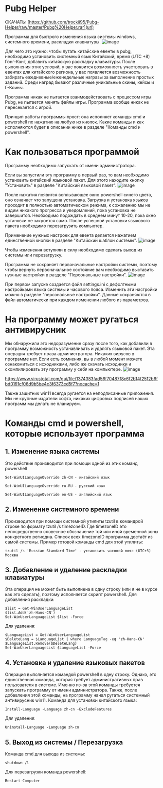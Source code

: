 # Pubg Helper
СКАЧАТЬ: [https://github.com/trockii95/Pubg-Helper/raw/master/Pubg%20Helper.rar](url)

Программа для быстрого изменения языка системы windows, системного времени, раскладки клавиатуры.
![image](https://github.com/trockii95/Pubg-Helper/assets/3604918/d67604aa-8847-4445-b1ee-c7171538b82b)


Для чего это нужно: чтобы лутать китайские евенты в pubg, необходимо установить системный язык Китайский, время (UTC +8) Гонг-Конг, добавить китайскую раскладку клавиатуры. После выполнения этих условий, у вас появится возможность участвовать в евентах для китайского региона, у вас появляется возможность забирать ежедневные/еженедельные награзы за выполнение простых заданий. Среди наград бывают различные уникальные скины, кейсы и Г-Коины.

Программа никак не пытается взаимодействовать с процессом игры Pubg, не пытается менять файлы игры. Программа вообще никак не пересекается с игрой. 

Принцип работы программы прост: она исполняет команды cmd и powershell по нажатию на любую из кнопок. Какие команды и как исполняются будет в описании ниже в разделе "Команды cmd и powershell".

# Как пользоваться программой
Программу необходимо запускать от имени администратора.

Если вы запустили эту программу в первый раз, то вам необходимо установить китайский языковой пакет. Для этого находите кнопку "Установить" в разделе "Китайский языковой пакет". ![image](https://github.com/trockii95/Pubg-Helper/assets/3604918/2aa5e5d7-9aa0-4514-96ab-916ec0a6a4e7)

После нажатия появится всплывающее окно powershell синего цвета, оно означает что запущена установка. Загрузка и установка языков проходит в полностью автоматическом режима, к сожалению мы не видим никакого прогресса и уведомлений, пока установка не завершится. Необходимо подождать в среднем минут 10-20, пока окно установки не закроется само. После успешной установки языкового пакета необходимо перезагрузить компьютер.


Применение нужных настроек для евента делается нажатием единственной кнопки в разделе "Китайский шаблон системы". ![image](https://github.com/trockii95/Pubg-Helper/assets/3604918/5fe01058-e93e-466f-b085-59c6679a3302)

Чтобы изменения вступили в силу необходимо сделать выход из системы или перезагрузку.

Программа не сохраняет первоначальные настройки системы, поэтому чтобы вернуть первоначальное состояние вам необходимо выставить нужные настройки в разделе "Персональные настройки". ![image](https://github.com/trockii95/Pubg-Helper/assets/3604918/99e4e828-1c8d-4238-8e3e-2100019bde16)

При первом запуске создаётся файл settings.ini с дефолтными настройками языка системы и часового пояса. Изменить эти настройки можно в разделе "персональные настройки". Данные сохраняются в файл автоматически при каждом изменении любого из параметров.

# На программу может ругаться антивирусник
Мы обнаружили это недоразумение сразу после того, как добавили в программу возможность устанавливать и удалять языковой пакет. Эта операция требует права администратора. Никаких вирусов в программе нет. Если есть сомнения, вы в любой момент можете ознакомиться с исходниками, либо же скачать исходники и скомпилировать эту программу у себя на компьютере. 
![image](https://github.com/trockii95/Pubg-Helper/assets/3604918/d5cbe69f-5992-475c-af73-38d938b3e93c)

[https://www.virustotal.com/gui/file/1374383fad56f70487f8c6f2b14f2512b6fbd0191cf06d9b5be4c3f6373cd5f7?nocache=1
](url)

Также защитник win11 всегда ругается на неподписанные приложения. Мы не крупные издатели софта, никаких цифровых подписей наших программ мы делать не планируем.

# Команды cmd и powershell, которые использует программа
## 1. Изменение языка системы
   
Это действие производится при помощи одной из этих команд powershell

`Set-WinUILanguageOverride zh-CN - китайский язык`

`Set-WinUILanguageOverride ru-RU - русский язык`

`Set-WinUILanguageOverride en-US - английский язык`

## 2. Изменение системного времени
   
Производится при помощи системной утилиты tzutil в командрой строке по формату tzutil /s timezoneID. Где timezoneID это непосредственно словесное обозначение той или иной временной зоны конкретного региодна. Список всех timezoneID программа достаёт из самой системы.
Пример готовой команды cmd для этой утилиты:

`tzutil /s 'Russian Standard Time' - установить часовой пояс (UTC+3) Москва`

## 3. Добавление и удаление раскладки клавиатуры
   
Эта операция не может быть выполнена в одну строку (или я не в курсе как это сделать), поэтому исполняется скрипт powershell.
Для добавления раскладки:
```Shell
$list = Get-WinUserLanguageList
$list.Add('zh-Hans-CN')
Set-WinUserLanguageList $list -Force
```

Для удаления:
```Shell
$LanguageList = Get-WinUserLanguageList
$DeleteLang = $LanguageList | where LanguageTag -eq 'zh-Hans-CN'
$LanguageList.Remove($DeleteLang)
Set-WinUserLanguageList $LanguageList -Force
```
## 4. Установка и удаление языковых пакетов
   
Операция выполняется командой powershell в одну строку. Однако, это единственная команда, которая требует административных прав пользователя в системе. Именно из-за этой команды требуется запускать программу от имени администратора. Также, после добавления этой команды, на программу начал ругаться системный антивирусник win11.
Команда для установки китайского языка:

`Install-Language -Language zh-cn -ExcludeFeatures`

Для удаления:

`Uninstall-Language -Language zh-cn`


## 5. Выход из системы / Перезагрузка
   
Команда cmd для выхода из системы:

`shutdown /l`

Для перезагрузки команда powershell:

`Restart-Computer`

